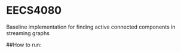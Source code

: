 # EECS4080
Baseline implementation for finding active connected components in streaming graphs

##How to run:
